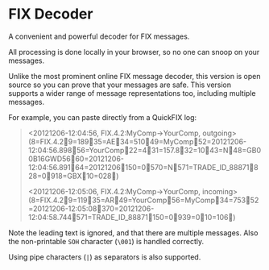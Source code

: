 FIX Decoder
===========

A convenient and powerful decoder for FIX messages.

All processing is done locally in your browser, so no one can snoop on your messages.

Unlike the most prominent online FIX message decoder, this version is open source so
you can prove that your messages are safe.  This version supports a wider range of message
representations too, including multiple messages.

For example, you can paste directly from a QuickFIX log:

> <20121206-12:04:56, FIX.4.2:MyComp->YourComp, outgoing> (8=FIX.4.29=18935=AE34=51049=MyComp52=20121206-12:04:56.89856=YourComp22=431=157.832=1043=N48=GB00B16GWD5660=20121206-12:04:56.89164=20121206150=0570=N571=TRADE_ID_88871828=0918=GBX10=028)
>
> <20121206-12:05:06, FIX.4.2:MyComp->YourComp, incoming> (8=FIX.4.29=11935=AR49=YourComp56=MyComp34=75352=20121206-12:05:08370=20121206-12:04:58.744571=TRADE_ID_88871150=0939=010=106)

Note the leading text is ignored, and that there are multiple messages.
Also the non-printable `SOH` character (`\001`) is handled correctly.

Using pipe characters (`|`) as separators is also supported.